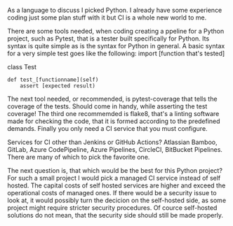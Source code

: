As a language to discuss I picked Python. I already have some experience coding just some plan stuff with it but CI is a whole new world to me.

There are some tools needed, when coding creating a ppeline for a Python project, such as Pytest, that is a tester built specifically for Python. Its syntax is quite simple as is the syntax for Python in general. A basic syntax for a very simple test goes like the following:
import [function that's tested]

class Test

	def test_[functionname](self)
		assert [expected result)

The next tool needed, or recommended, is pytest-coverage that tells the coverage of the tests. Should come in handy, while asserting the test coverage! The third one recommemded is flake8, that's a linting software made for checking the code, that it is formed according to the predefined demands. Finally you only need a CI service that you must configure.

Services for CI other than Jenkins or GitHub Actions? Atlassian Bamboo, GitLab, Azure CodePipeline, Azure Pipelines, CircleCI, BitBucket Pipelines. There are many of which to pick the favorite one.

The next question is, that which would be the best for this Python project? For such a small project I would pick a managed CI service instead of self hosted. The capital costs of self hosted services are higher and exceed the operational costs of managed ones. If there would be a security issue to look at, it would possibly turn the decicion on the self-hosted side, as some project might require stricter security procedures. Of cource self-hosted solutions do not mean, that the security side should still be made properly.

